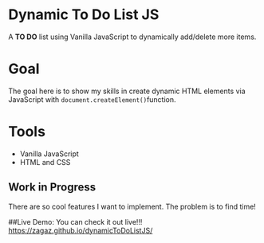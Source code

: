 # Dynamic To Do List JS 
A **TO DO** list using Vanilla JavaScript to dynamically add/delete more items.

# Goal
The goal here is to show my skills in create dynamic HTML elements via JavaScript with `document.createElement()`function.

# Tools 
- Vanilla JavaScript
- HTML and CSS


## Work in Progress
There are so cool features I want to implement. The problem is to find time!

##Live Demo: 
You can check it out live!!!
https://zagaz.github.io/dynamicToDoListJS/
